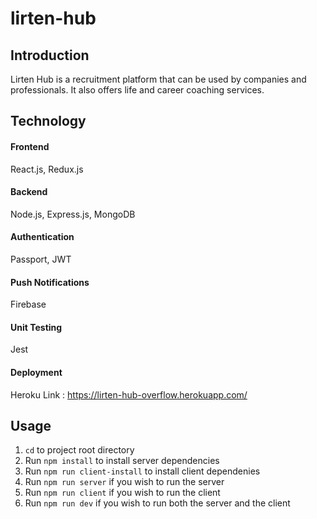 # lirten-hub
## Introduction
Lirten Hub is a recruitment platform that can be used by companies and professionals. It also offers life and career coaching services.  
## Technology  
#### Frontend  
React.js, Redux.js  
#### Backend  
Node.js, Express.js, MongoDB  
#### Authentication  
Passport, JWT  
#### Push Notifications  
Firebase  
#### Unit Testing  
Jest
#### Deployment  
Heroku Link : https://lirten-hub-overflow.herokuapp.com/  
## Usage  
1. `cd` to project root directory
2. Run `npm install` to install server dependencies
3. Run `npm run client-install` to install client dependenies
4. Run `npm run server` if you wish to run the server
5. Run `npm run client` if you wish to run the client
6. Run `npm run dev` if you wish to run both the server and the client
